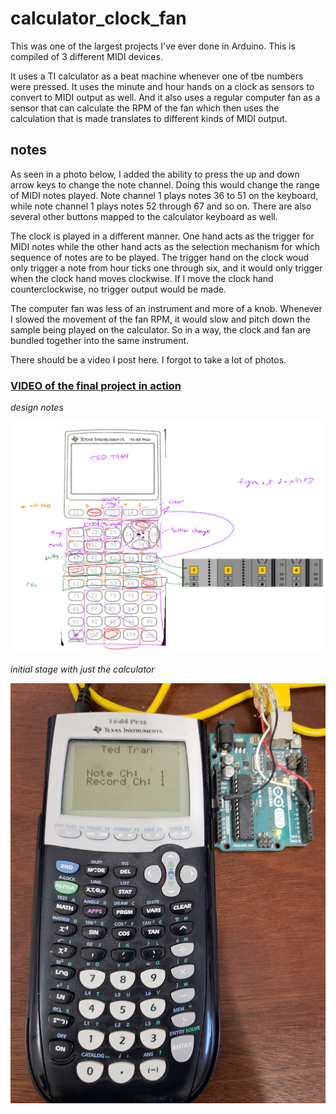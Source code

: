 # calculator_clock_fan
This was one of the largest projects I've ever done in Arduino. This is compiled of 3 different MIDI devices.

It uses a TI calculator as a beat machine whenever one of tbe numbers were pressed.
It uses the minute and hour hands on a clock as sensors to convert to MIDI output as well. 
And it also uses a regular computer fan as a sensor that can calculate the RPM of the fan which then uses the calculation that is made translates to different kinds of MIDI output.

## notes
As seen in a photo below, I added the ability to press the up and down arrow keys to change the note channel. Doing this would change the range of MIDI notes played. Note channel 1 plays notes 36 to 51 on the keyboard, while note channel 1 plays notes 52 through 67 and so on.
There are also several other buttons mapped to the calculator keyboard as well.

The clock is played in a different manner. One hand acts as the trigger for MIDI notes while the other hand acts as the selection mechanism for which sequence of notes are to be played. The trigger hand on the clock woud only trigger a note from hour ticks one through six, and it would only trigger when the clock hand moves clockwise. If I move the clock hand counterclockwise, no trigger output would be made. 

The computer fan was less of an instrument and more of a knob. Whenever I slowed the movement of the fan RPM, it would slow and pitch down the sample being played on the calculator. So in a way, the clock and fan are bundled together into the same instrument. 

There should be a video I post here. I forgot to take a lot of photos.

### **[VIDEO of the final project in action](https://drive.google.com/file/d/16bdbqqDCwxRX-Vt-3ip4HXEvBS_aFvhs/view?usp=sharing)**

*design notes*

<img src = "images/image1.png" width = "600">

*initial stage with just the calculator*

<img src = "images/image3.jpg" width = "600">

